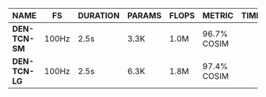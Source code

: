 | NAME            | FS    | DURATION | PARAMS | FLOPS | METRIC      | TIME | ARENA | ENERGY  |
| --------------- | ----- | -------- | ------ | ----- | ----------- | ---- | ----- | ------- |
| __DEN-TCN-SM__  | 100Hz | 2.5s     | 3.3K   | 1.0M  | 96.7% COSIM |      |       |         |
| __DEN-TCN-LG__  | 100Hz | 2.5s     | 6.3K   | 1.8M  | 97.4% COSIM |      |       |         |
